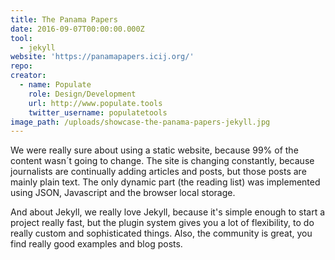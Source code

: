 ```yaml
---
title: The Panama Papers
date: 2016-09-07T00:00:00.000Z
tool:
  - jekyll
website: 'https://panamapapers.icij.org/'
repo: 
creator:
  - name: Populate
    role: Design/Development
    url: http://www.populate.tools
    twitter_username: populatetools
image_path: /uploads/showcase-the-panama-papers-jekyll.jpg
---
```



We were really sure about using a static website, because 99% of the content wasn&acute;t going to change. The site is changing constantly, because journalists are continually adding articles and posts, but those posts are mainly plain text. The only dynamic part (the reading list) was implemented using JSON, Javascript and the browser local storage.

And about Jekyll, we really love Jekyll, because it's simple enough to start a project really fast, but the plugin system gives you a lot of flexibility, to do really custom and sophisticated things. Also, the community is great, you find really good examples and blog posts.
